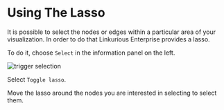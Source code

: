 # Using The Lasso

It is possible to select the nodes or edges within a particular area of your visualization. In order to do that Linkurious Enterprise provides a lasso.

To do it, choose ```Select``` in the information panel on the left.

![trigger selection](https://github.com/Linkurious/linkurious-enterprise-manual/blob/master/screenshots/64.png)

Select ```Toggle lasso```.

Move the lasso around the nodes you are interested in selecting to select them.
